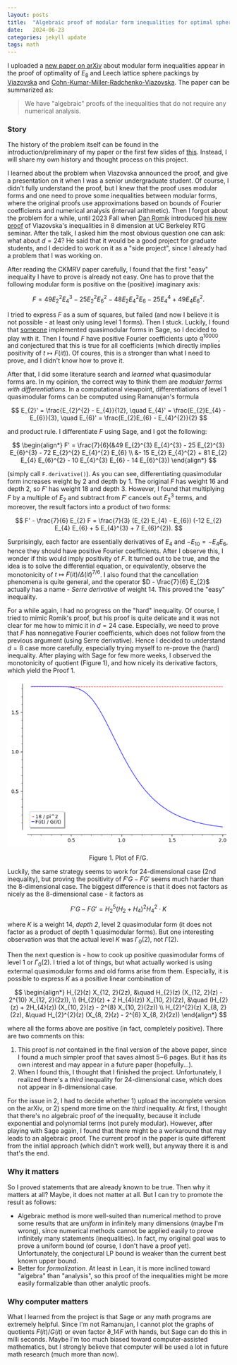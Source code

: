 ```yaml
---
layout: posts
title:  "Algebraic proof of modular form inequalities for optimal sphere packings"
date:   2024-06-23
categories: jekyll update
tags: math
---
```


I uploaded a [new paper on arXiv](https://arxiv.org/abs/2406.14659) about modular form inequalities appear in the proof of optimality of $E_{8}$ and Leech lattice sphere packings by [Viazovska](https://annals.math.princeton.edu/2017/185-3/p07) and [Cohn-Kumar-Miller-Radchenko-Viazovska](https://annals.math.princeton.edu/2017/185-3/p08).
The paper can be summarized as:

> We have "algebraic" proofs of the inequalities that do not require any numerical analysis.

### Story

The history of the problem itself can be found in the introduction/preliminary of my paper or the first few slides of [this](https://seewoo5.github.io/assets/presentations/spherepacking.pdf).
Instead, I will share my own history and thought process on this project.

I learned about the problem when Viazovska announced the proof, and give a presentation on it when I was a senior undergraduate student.
Of course, I didn't fully understand the proof, but I knew that the proof uses modular forms and one need to prove some inequalities between modular forms, where the original proofs use approximations based on bounds of Fourier coefficients and numerical analysis (interval arithmetic).
Then I forgot about the problem for a while, until 2023 Fall when [Dan Romik](https://www.math.ucdavis.edu/~romik/) introduced [his new proof](https://www.pnas.org/doi/full/10.1073/pnas.2304891120) of Viazovska's inequalities in $8$ dimension at UC Berkeley RTG seminar.
After the talk, I asked him the most obvious question one can ask: what about $d = 24$?
He said that it would be a good project for graduate students, and I decided to work on it as a "side project", since I already had a problem that I was working on.

After reading the CKMRV paper carefully, I found that the first "easy" inequality I have to prove is already not easy.
One has to prove that the following modular form is positive on the (positive) imaginary axis:

$$
F = 49 E_2^2 E_4^3 - 25 E_2^2 E_6^2 - 48 E_2 E_4^2 E_6 - 25 E_4^4 + 49 E_4 E_6^2.
$$

I tried to express $F$ as a sum of squares, but failed (and now I believe it is not possible - at least only using level $1$ forms). Then I stuck.
Luckily, I found that [someone](https://davidayotte.github.io/) implemented quasimodular forms in Sage, so I decided to play with it.
Then I found $F$ have positive Fourier coefficients upto $q^{10000}$, and conjectured that this is true for all coefficients (which directly implies positivity of $t \mapsto F(it)$).
Of coures, this is a stronger than what I need to prove, and I didn't know how to prove it.

After that, I did some literature search and *learned* what quasimodular forms are. In my opinion, the correct way to think them are *modular forms with differentiations*.
In a computational viewpoint, differentiations of level 1 quasimodular forms can be computed using Ramanujan's formula

$$
E_{2}' = \frac{E_{2}^{2} - E_{4}}{12}, \quad E_{4}' = \frac{E_{2}E_{4} - E_{6}}{3}, \quad E_{6}' = \frac{E_{2}E_{6} - E_{4}^{2}}{2}
$$

and product rule.
I differentiate $F$ using Sage, and I got the following:

$$
\begin{align*}
F' = \frac{7}{6}(&49 E_{2}^{3} E_{4}^{3} - 25 E_{2}^{3} E_{6}^{3} - 72 E_{2}^{2} E_{4}^{2} E_{6} \\
&- 15 E_{2} E_{4}^{2} + 81 E_{2} E_{4} E_{6}^{2} - 10 E_{4}^{3} E_{6} - 14 E_{6}^{3})
\end{align*}
$$

(simply call `F.derivative()`). As you can see, differentiating quasimodular form increases weight by 2 and depth by 1. The original $F$ has weight $16$ and depth $2$, so $F'$ has weight $18$ and depth $3$. However, I found that multiplying $F$ by a multiple of $E_{2}$ and subtract from $F'$ cancels out $E_{2}^{3}$ terms, and moreover, the result factors into a product of two forms:

$$
F' - \frac{7}{6} E_{2} F = \frac{7}{3} (E_{2} E_{4} - E_{6}) (-12 E_{2} E_{4} E_{6} + 5 E_{4}^{3} + 7 E_{6}^{2}).
$$

Surprisingly, each factor are essentially derivatives of $E_{4}$ and $-E_{10} = - E_{4} E_{6}$, hence they should have positive Fourier coefficients.
After I observe this, I wonder if this would imply positivity of $F$.
It turned out to be true, and the idea is to solve the differential equation, or equivalently, observe the monotonicity of $t \mapsto F(it) / \Delta(it)^{7/6}$.
I also found that the cancellation phenomena is quite general, and the operator $D - \frac{7}{6} E_{2}$ actually has a name - *Serre derivative* of weight $14$.
This proved the "easy" inequality.

For a while again, I had no progress on the "hard" inequality.
Of course, I tried to mimic Romik's proof, but his proof is quite delicate and it was not clear for me how to mimic it in $d = 24$ case.
Especially, we need to prove that $F$ has nonnegative Fourier coefficients, which does not follow from the previous argument (using Serre derivative).
Hence I decided to understand $d = 8$ case more carefully, especially trying myself to re-prove the (hard) inequality.
After playing with Sage for few more weeks, I observed the monotonicity of quotient (Figure 1), and how nicely its derivative factors, which yield the Proof 1.

<p align="center">
<img src="/assets/images/spherepacking-8dplot.png">
<figcaption align="center">Figure 1. Plot of F/G.</figcaption>
</p>

Luckily, the same strategy seems to work for 24-dimensional case (2nd inequality), but proving the positivity of $F'G - FG'$ seems much harder than the 8-dimensional case.
The biggest difference is that it does not factors as nicely as the 8-dimensional case - it factors as

$$
F'G - FG' = H_{2}^{5} (H_2 + H_4)^{2} H_{4}^{2} \cdot K
$$

where $K$ is a weight 14, *depth 2*, level 2 quasimodular form (it does not factor as a product of depth 1 quasimodular forms).
But one interesting observation was that the actual level $K$ was $\Gamma_{0}(2)$, not $\Gamma(2)$.

Then the next question is - how to cook up positive quasimodular forms of level $1$ or $\Gamma_{0}(2)$.
I tried a lot of things, but what actually worked is using extermal quasimodular forms and old forms arise from them.
Especially, it is possible to express $K$ as a positive linear combination of

$$
\begin{align*}
H_{2}(z) X_{12, 2}(2z), &\quad H_{2}(z) (X_{12, 2}(z) - 2^{10} X_{12, 2}(2z)), \\
(H_{2}(z) + 2 H_{4}(z)) X_{10, 2}(2z), &\quad (H_{2}(z) + 2H_{4}(z)) (X_{10, 2}(z) - 2^{8} X_{10, 2}(2z)) \\
H_{2}^{2}(z) X_{8, 2}(2z), &\quad H_{2}^{2}(z) (X_{8, 2}(z) - 2^{6} X_{8, 2}(2z))
\end{align*}
$$

where all the forms above are positive (in fact, completely positive).
There are two comments on this:

1. This proof is *not* contained in the final version of the above paper, since I found a much simpler proof that saves almost 5~6 pages. But it has its own interest and may appear in a future paper (hopefully...).
2. When I found this, I thought that I finished the project. Unfortunately, I realized there's a *third* inequality for 24-dimensional case, which does not appear in 8-dimensional case.

For the issue in 2, I had to decide whether 1) upload the incomplete version on the arXiv, or 2) spend more time on the *third* inequality.
At first, I thought that there's no algebraic proof of the inequality, because it include exponential and polynomial terms (not purely modular).
However, after playing with Sage again, I found that there might be a workaround that may leads to an algebraic proof.
The current proof in the paper is quite different from the initial approach (which didn't work well), but anyway there it is and that's the end.

### Why it matters

So I proved statements that are already known to be true. Then why it matters at all?
Maybe, it does not matter at all. But I can try to promote the result as follows:

- Algebraic method is more well-suited than numerical method to prove some results that are *uniform* in infinitely many dimensions (maybe I'm wrong), since numerical methods cannot be applied easily to prove infinitely many statements (inequalities). In fact, my original goal was to prove a uniform bound (of course, I don't have a proof yet).
Unfortunately, the conjectural LP bound is weaker than the current best known upper bound.
- Better for *formalization*. At least in Lean, it is more inclined toward "algebra" than "analysis", so this proof of the inequalities might be more easily formalizable than other analytic proofs.

### Why computer matters

What I learned from the project is that Sage or any math programs are extremely helpful.
Since I'm not Ramanujan, I cannot plot the graphs of quotients $F(it) / G(it)$ or even factor $\partial\_{14}F$ with hands, but Sage can do this in milli seconds.
Maybe I'm too much biased toward computer-assisted mathematics, but I strongly believe that computer will be used a lot in future math research (much more than now).
